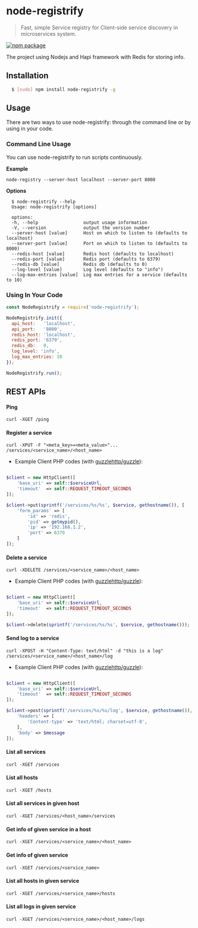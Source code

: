 # node-registrify
> Fast, simple Service registry for Client-side service discovery in microservices system.

[![npm package](https://nodei.co/npm/node-registrify.png?downloads=true&downloadRank=true&stars=true)](https://nodei.co/npm/node-registrify/)

The project using Nodejs and Hapi framework with Redis for storing info.

## Installation

``` bash
  $ [sudo] npm install node-registrify -g
```

## Usage
There are two ways to use node-registrify: through the command line or by using in your code.

### Command Line Usage
You can use node-registrify to run scripts continuously.

**Example**
```
node-registry --server-host localhost --server-port 8000
```

**Options**
```
  $ node-registrify --help
  Usage: node-registrify [options]
  
  options:
  -h, --help                 output usage information
  -V, --version              output the version number
  --server-host [value]      Host on which to listen to (defaults to localhost)
  --server-port [value]      Port on which to listen to (defaults to 8000)
  --redis-host [value]       Redis host (defaults to localhost)
  --redis-port [value]       Redis port (defaults to 6379)
  --redis-db [value]         Redis db (defaults to 0)
  --log-level [value]        Log level (defaults to "info")
  --log-max-entries [value]  Log max entries for a service (defaults to 10)
```

### Using In Your Code
``` js
const NodeRegistrify = require('node-registrify');

NodeRegistrify.init({
  api_host:   'localhost',
  api_port:   '8000',
  redis_host: 'localhost',
  redis_port: '6379',
  redis_db:   0,
  log_level: 'info',
  log_max_entries: 10
});

NodeRegistrify.run();
```

## REST APIs

#### Ping
```
curl -XGET /ping
```

#### Register a service
```
curl -XPUT -F "<meta_key>=<meta_value>"... /services/<service_name>/<host_name>
```

* Example Client PHP codes (with [guzzlehttp/guzzle](https://github.com/guzzle/guzzle)):
```php

$client = new HttpClient([
	'base_uri' => self::$serviceUrl,
	'timeout'  => self::REQUEST_TIMEOUT_SECONDS
]);

$client->put(sprintf('/services/%s/%s', $service, gethostname()), [
	'form_params' => [
	    'id' => 'redis',
		'pid' => getmypid(),
		'ip' => '192.168.1.2',
		'port' => 6379
	]
]);

```

#### Delete a service
```
curl -XDELETE /services/<service_name>/<host_name>
```

* Example Client PHP codes (with [guzzlehttp/guzzle](https://github.com/guzzle/guzzle)):
```php

$client = new HttpClient([
	'base_uri' => self::$serviceUrl,
	'timeout'  => self::REQUEST_TIMEOUT_SECONDS
]);

$client->delete(sprintf('/services/%s/%s', $service, gethostname()));

```

#### Send log to a service
```
curl -XPOST -H "Content-Type: text/html" -d "this is a log" /services/<service_name>/<host_name>/log
```

* Example Client PHP codes (with [guzzlehttp/guzzle](https://github.com/guzzle/guzzle)):
```php

$client = new HttpClient([
	'base_uri' => self::$serviceUrl,
	'timeout'  => self::REQUEST_TIMEOUT_SECONDS
]);

$client->post(sprintf('/services/%s/%s/log', $service, gethostname()), [
	'headers' => [
		'Content-type' => 'text/html; charset=utf-8',
	],
	'body' => $message
]);
```

#### List all services
```
curl -XGET /services
```

#### List all hosts
```
curl -XGET /hosts
```

#### List all services in given host
```
curl -XGET /services/<host_name>/services
```

#### Get info of given service in a host
```
curl -XGET /services/<service_name>/<host_name>
```

#### Get info of given service
```
curl -XGET /services/<service_name>
```

#### List all hosts in given service
```
curl -XGET /services/<service_name>/hosts
```

#### List all logs in given service
```
curl -XGET /services/<service_name>/<host_name>/logs
```
